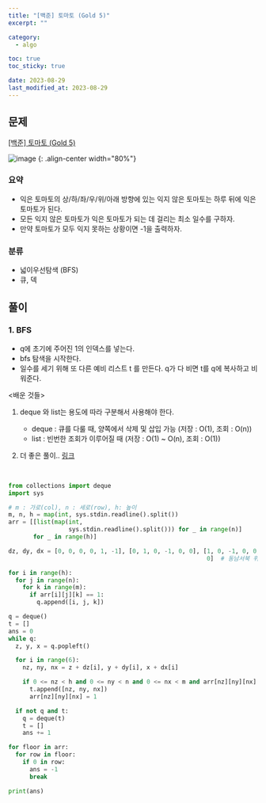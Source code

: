 ```yaml
---
title: "[백준] 토마토 (Gold 5)"
excerpt: ""

category:
  - algo

toc: true
toc_sticky: true

date: 2023-08-29
last_modified_at: 2023-08-29
---
```


## 문제

[[백준] 토마토 (Gold 5)](https://www.acmicpc.net/problem/7569)

![image](https://upload.acmicpc.net/c3f3343d-c291-40a9-9fe3-59f792a8cae9/-/preview/) {: .align-center width="80%"} 

### 요약

- 익은 토마토의 상/하/좌/우/위/아래 방향에 있는 익지 않은 토마토는 하루 뒤에 익은 토마토가 된다.
- 모든 익지 않은 토마토가 익은 토마토가 되는 데 걸리는 최소 일수를 구하자.
- 만약 토마토가 모두 익지 못하는 상황이면 -1을 출력하자.

### 분류

- 넓이우선탐색 (BFS)
- 큐, 덱

## 풀이

### 1. BFS

- q에 초기에 주어진 1의 인덱스를 넣는다.
- bfs 탐색을 시작한다.
- 일수를 세기 위해 또 다른 예비 리스트 t 를 만든다. q가 다 비면 t를 q에 복사하고 비워준다.

\<배운 것들\>
 1. deque 와 list는 용도에 따라 구분해서 사용해야 한다.
	 - deque : 큐를 다룰 때, 양쪽에서 삭제 및 삽입 가능 (저장 : O(1), 조회 : O(n))
	 - list : 빈번한 조회가 이루어질 때 (저장 : O(1) ~ O(n), 조회 : O(1))

2. 더 좋은 풀이.. [링크](https://www.acmicpc.net/source/65774668)

<br>

```python
from collections import deque
import sys

# m : 가로(col), n : 세로(row), h: 높이
m, n, h = map(int, sys.stdin.readline().split())
arr = [[list(map(int,
                 sys.stdin.readline().split())) for _ in range(n)]
       for _ in range(h)]

dz, dy, dx = [0, 0, 0, 0, 1, -1], [0, 1, 0, -1, 0, 0], [1, 0, -1, 0, 0,
                                                        0]  # 동남서북 위아래

for i in range(h):
  for j in range(n):
    for k in range(m):
      if arr[i][j][k] == 1:
        q.append([i, j, k])

q = deque()
t = []
ans = 0
while q:
  z, y, x = q.popleft()

  for i in range(6):
    nz, ny, nx = z + dz[i], y + dy[i], x + dx[i]

    if 0 <= nz < h and 0 <= ny < n and 0 <= nx < m and arr[nz][ny][nx] == 0:
      t.append([nz, ny, nx])
      arr[nz][ny][nx] = 1

  if not q and t:
    q = deque(t)
    t = []
    ans += 1

for floor in arr:
  for row in floor:
    if 0 in row:
      ans = -1
      break

print(ans)

```
